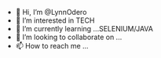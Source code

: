 - 👋 Hi, I’m @LynnOdero
- 👀 I’m interested in TECH
- 🌱 I’m currently learning ...SELENIUM/JAVA
- 💞️ I’m looking to collaborate on ...
- 📫 How to reach me ...

<!---
LynnOdero/LynnOdero is a ✨ special ✨ repository because its `README.md` (this file) appears on your GitHub profile.
You can click the Preview link to take a look at your changes.
--->
